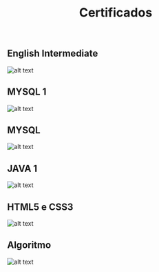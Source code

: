 <h1 align="center">Certificados</h1><br>
<h2>English Intermediate</h2>

![alt text](https://lh3.googleusercontent.com/ZpIN8bnPGGavAeouYI8y9eaDfM4cEjfAYKgU7bx5yWYP-_GpAty8Liv_fcXeZd6NXCfEyVFco8kgpMBTwlk9NFVoLd8wP5sSq2CtiIxvxgz7G42h4VVueX4DHubHQchNPy89bu2JgCnIhuF0j-ze7R5tNTplQUxMXldwVhPds8xRqMnd5N6-58wF-WGsZsaP97Iot9knmkTReI_5ulnRLOL4oku7FfKOivW-Eid5cBqJlkNTFrrvzAZaufGcF0d-c2whV7mvakUDEcFJhSvI_7eG2IH9VZu1b_WLBaZgh8ZsI-X26UPJ29_xftZFGkHgtvdQcJ8cRPIcrtHL5BNa2O24KYhNESdfdAsjWO98DQcEfLOiw0R20yb6XdouUWvPQ5Snm4VsYOs7fYCnF4s21ZF_mOTb0NFeVVt_dDLA6LRd1zvrlR28biVy2_TBJl8_laV6ETCuJAHSNMmp6L0H6R6MF7DZSrkO-3elCKd6TPI9dt9sfwAMW56H9RF_rqMNxFFfctK-GrCxR1ORphQGlAJ_Ppb1v8PLVAl-2KO-xxTWlTOkVv4jW9bB-gUsY-Kjppt_oBpN7W0YbBrS2UlB80S1nx9NaMp0bsoJCFUWr49_v4uvfKJogsnqT8s_mKlbpVAFS59LotfPb0Y6SAaY-3VjZpGa9rm3LCoH813_-vYV-2pVscRzIwwi-Vw28fY=w1379-h975-no?authuser=0)

<h2>MYSQL 1</h2>

![alt text](https://lh3.googleusercontent.com/rC8zNNFLXtumBFrq1gzxlVsepGwg4VM6FMDEyNvREH8-VjMdp4Ws82mQTjIpfk2LVMFZwUHEBnoNOZl_H7zf73SOAJtCEzfU_oiz9ZPF_kwmdog6Xtb0vP7IyXElWSEiVgBmgb7ODK9Gk0GdCK4mS5g6DxrvMdsujXYWnETOQF5y7HQ8JMFD6kYHInN13Qvzr8pWCOIxxSuHQHKY2Slzriy8vJPyHLXZbzz5Yomap9A5TE8QykYBE7nDbQmqHNXOF6gS4tnyk9t3jH7dLkx7CsgrCS8p-z6xo8Ydl77tGVdLIu_p9m-i_LzOqI1cvEUrPN5UpAjB5cd7z6xV_MUBhafvFBSudF7sYqW-SoHDQFSnLz73TjgoAy0pFa3KUeYpchUmUAYyNMA2SMPQKzwpJp1o7DEws_JHVH_q53JCQC_36CyaejNbhsRCQgu7-5WjdSGlcZasZN3Cc-qXBy1fvzwm1AXVQb3N306c0HrItjNInZDM7ySqihUlhHd2db44KC7ihi7kCiifYbeT3LfawoLOTP_kBzYQnoMNHrdDkKlmJrdnD3-O7G1zKatU99LwlnRdxk_69Bu5_HANYVhX4KjbNqFVAZBX6njXc01tRazv9xQEzjWbQiy_lcOHOx86ZDJW80YQJHv0esGsAPxj2L7NRwZMOYduLYCgXpoaTHq5r6VAAdMMCkIv5OrFJkA=w690-h976-no?authuser=0)

<h2>MYSQL</h2>

![alt text](https://lh3.googleusercontent.com/y_u_g_4YTnBKXEqALRlEn9vSSmDTXCqgPJz94gvhJl7GQqa_K5sC6qPAlfJnrshVNEyK-hbczJI6MG869vZLY4gdB2Agm0zWpUOb0myeugOms_tOgWGFZKAczwKSruGOxaDcPwAmX0AzU_Yk7C8AIMSzA1IWl0HmcirJmiKHr80cykiCzs8TNATpFO2AxIrwDSfVNFqLVsapIHpAsXppOrbZ3M5Lw_gSqQDdHShPhGpXoeVBYfylMtwC3hiEYiJYCVQbZTrgmW6q4gcdRlGATl7o8HPV40qPmmm5eWX98iHPg4NRcyQQhbV2gMDMFlsk3Y4PkjboxlazFRsz_FQQicFg3lYtVzDcjzO2-UzgglJKYTzhMVf9Wg4uuqcjBC8THkCew320giKH5KlTQGGKl4YiKWOwVn7IrhVG_vuMNp89dAA8IzsSU7WNLdzfCevWs3jXKH5qSGuBEV_8oBrMmECh606u0VavZIW6BDeY-LBKRpFwx0F_i_MuFXLexbT1yqrYesOded-iVEEDu0XuxtfAhKihTuLL2TZ-neM2Bj7FWJu4Yb7VOWogffPJd9r8BXgNwy7iwLzJlf3GX8Qgci6Z7dLX3DMtT2Q9GwrRdaPvXplpEl18WqI23_45uSl_yn9r6ga6iSY3jaZHTZ2ggBYPRfl0oq9gxzqc4aEM_kpw2Su03bHLWfAB9traEiM=w970-h902-no?authuser=0)

<h2>JAVA 1</h2>

![alt text](https://lh3.googleusercontent.com/P_KQIF5RXYlvalJjvHJv1fyjKZ9Tb36qLgxdQYR-qqheVxtUlkM2cewYtNYDG-uQT0kf68CRDPDSKQFLpGWamqYx1rAoZzlt9olYnKMhzalW00hiwlgYrcvxcgBidmDD4TjROQoIpLMPXcGrLr8hmqPYaz4y6RccvIKzGNrh03osoX-xR7-33F4zMTmoLDuFrUya0k61KENzGH58t12P8z4zHXpCPzShgFIleHEShbJlFPzQYF7Pwm1Y2ffjJ1LRZFuDnKRNUN-28tKtkT085OanM84JgCGE75_LHP4I4uvWNsqfQEXLh7Ahvml_FkAFV-Ppods1CL4uW52_bVUQC26u5NhNqmtsfgqkwzpV1p9HRx5rxIfWe00bf_cxK2x8kdzeuFn-0qAnva4gcalZNH4ziazJWI1s8oS4KiLJRCAlVaI82UMZ15AhNHz0FshFnBNVuN5X79NQBog4lOD7O02NGUWvlaiQWRhbItfjjFX_KenBnDMNtdp7PvhFLUuLXxq687FVKhS19qNKopcGHF-FaftYKzWI8sFlrBrDocMHLIZGAfKj_xhD_ppHIuJ7yf36uaTCA4m4HEAjlpFI3C4q1yeLVc6wBxv_sZvMnU2TX07xO5PPvLCSXcemyJcgrkWt5-VSZF6zE-eVPJ0Ta0oHfLeu3FgZnVLTAGFDhFknoyk5RWT37Mh4Hw3Do-c=w690-h976-no?authuser=0)

<h2>HTML5 e CSS3</h2>

![alt text](https://lh3.googleusercontent.com/Of1EEun0f9eOlLEQt1vmIKxqoDlfvHK9hgeggNcqgZEp73AsE2_-M6_alus5MFekws3JeZzajNCsJK7GtZusWWa1iNdl5ln8wJRD3Zwmieip0FsbpBIjW4h_pilKbMQOEgSXCcdO-qr919Au_2yBfNIAPA-NGY9e3vUWiBIb8dZcgd5lHMqg7VOj0ti1eqGyYoC3H9uqJ0CXNfoZrOO8lmyN4vw9ZtWi_0TEyBjV511q6l2ObZNYBHvsZ3AOch_VzhLrE8Hb9pcrQ4gCpwuZ0VhBwlBmEAK7SFHgR0dZfBZEoqTBHr58WZRCyIA9SWvzHYLIFlHPfPuKuEywHwWHKQ8Pc5qeX5_nz2G5_7pl79nwSMKq5Eu3dJBI51WP12jyx23F8Ost5C-bfpMrYWgkCtDD0TNDypEp6fcBoq8gPiv2tnW7FDlpGt5YojRkAX0MJGIFuIm1kl6Nz1k_tAEOLBgWu3Ip_34gM95H2aSMw1TQH2Ti8X5Dn5T04LwCcqWkgKsP9D5w6G8fPRBeDmj4ICuiRNdIJ6X58YHp5r3yQRX-Dai7eqQVzxnbvVybI5vwQUmVMutUgS4hw6Mc2-CBcW0Xvy18yBKNUbEda73lDyeJUz-xzOX7S1nISVwE73L7y_HXLdUqm00JxiLK9LxUq5OzWS5Bid3o9fySVNKaVXRFmmr0x3TqU8wvsqsSSBo=w690-h976-no?authuser=0)

<h2>Algoritmo</h2>

![alt text](https://lh3.googleusercontent.com/gv7s8igcexr11KnbSrB_OTQhthHHnKxvlE24SRRgTK6rEaM9skz9HRsVYqHabhbBAdfklFeMO7hf8rl3TnI0NUju0QcU0GHce_rZDvsi19fpJ92D1pVVvON_o-dpSutGYVsp6rCWsthRBZNPNeesheIX2EI10l0cZLVdNAlXByliStLJjTj3jKOFx1oCcXwmuuE6BEMiaPHjbbgRyHr5619CuHxSRYJFBUCVPP41IV6om2U1NQmCEpDVsA7MBDy-uEMKQ7RVSCMwyWnAoRfIhdKimg1g1GFtFTv1XrrTjyhhFB9l58KC6j9HHomyrVrxGUZocwtTAi5Pk5RwavtbL6fiKZRODoQEtwTpyEr-bTMoQb9KlGNDTK0Q6U2IkwJ6DShvWphrVnBVtafyRDJWhfvXwrGRqNuKTCJ6-dVvTprta_RVDOuNNitRyKfEj2ZGu0hpvEzdKBs8Qj78jJn_qBDu1Xi9QDY2SySPd7eKcEdcOXmSJ_KlSfSk6TPEhpxSLO8b2ZMCfG_BMnZDOQfUssvghXlM1pkMh4JEDEnhcIRQKzhhGh81m7F9nViDaSxy0EesJW8ouOvUGChI1opxhogjOPRQyxE79PFBtLahWKP1QSxyRsncLA67-pOy7Y6B-Ttpvrmwn1YWD3tHB6sujPdfZNQYX_tZ7GydPmXpVEe-c-yOXXsd7mEYYEuebpk=w690-h976-no?authuser=0)


